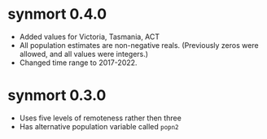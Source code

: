# synmort 0.4.0

* Added values for Victoria, Tasmania, ACT
* All population estimates are non-negative reals. (Previously zeros were
  allowed, and all values were integers.)
* Changed time range to 2017-2022.

# synmort 0.3.0

* Uses five levels of remoteness rather then three
* Has alternative population variable called `popn2`
